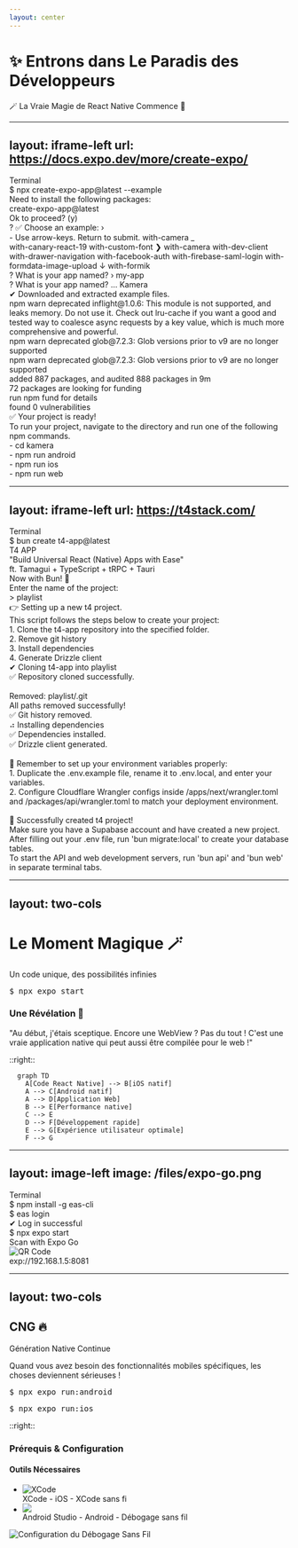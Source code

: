```yaml
---
layout: center
---
```


<div class="text-center relative">
  <div class="absolute inset-0 -z-10">
    <div class="absolute inset-0 bg-[url('/images/sparkles.png')] opacity-10 animate-pulse"></div>
    <div class="absolute inset-0 bg-gradient-to-r from-purple-600/20 to-pink-500/20 blur-3xl"></div>
  </div>
  
  <h1 class="text-6xl font-bold mb-6 animate-float">
    <span class="bg-gradient-to-r from-purple-600 via-fuchsia-500 to-pink-500 bg-clip-text text-transparent">
      ✨ Entrons dans Le Paradis des Développeurs
    </span>
  </h1>
  
  <p class="text-2xl text-gray-600 flex items-center justify-center gap-3">
    <span class="animate-bounce">🪄</span>
    La Vraie Magie de React Native Commence
    <span class="animate-spin-slow">💫</span>
  </p>
</div>

<style>
@keyframes float {
  0%, 100% { transform: translateY(0); }
  50% { transform: translateY(-10px); }
}
.animate-float {
  animation: float 3s ease-in-out infinite;
}
.animate-spin-slow {
  animation: spin 3s linear infinite;
}
</style>

---
layout: iframe-left
url: https://docs.expo.dev/more/create-expo/
---

<SectionTitle position="right" title="IV - Le Paradis des Développeurs"/>

<div class="terminal-window">
        <div class="terminal-header">
            <div class="terminal-buttons">
                <span class="close"></span>
                <span class="minimize"></span>
                <span class="maximize"></span>
            </div>
            <div class="terminal-title">Terminal</div>
        </div>
        <div class="terminal-body">
            <div v-click class="command-line">
                <span class="prompt">$</span>
                <span class="command">npx create-expo-app@latest --example</span>
            </div>
            <div v-click class="output">
                Need to install the following packages: <br />
                create-expo-app@latest <br />
                Ok to proceed? (y)
            </div>
            <div class="command-line">
                <div v-click>
                    <span v-if="$clicks===3" class="prompt-blue">? </span>
                    <span v-if="$clicks > 3" class="prompt-blue">✅ </span>
                    <span>Choose an example: › </span>
                </div>
                <div>
                    <span v-if="$clicks === 3" class="text-neutral-300">- Use arrow-keys. Return to submit.</span>
                    <span v-click>with-camera</span>
                    <span class="cursor">_</span>
                </div>
            </div>
            <div v-click class="flex flex-col gap-2 pt-2 pl-6 text-neutral-400">
                <span>with-canary-react-19</span>
                <span>with-custom-font</span>
                <span class="text-blue-400"> ❯ with-camera</span>
                <span>with-dev-client</span>
                <span>with-drawer-navigation</span>
                <span> with-facebook-auth</span>
                <span>with-firebase-saml-login</span>
                <span>with-formdata-image-upload</span>
                <span>↓ with-formik</span>
            </div>
            <div class="command-line">
                <div v-if="$clicks  ===4">
                    <span class="prompt-blue">? </span>
                    <span class="text-neutral-300">What is your app named? › my-app </span>
                </div>
            </div>
            <div class="command-line">
                <div v-click>
                    <span class="prompt-blue">? </span>
                    <span class="text-neutral-300">What is your app named? ... Kamera </span>
                </div>
            </div>
            <div class="command-line">
                <div v-click>
                    <span class="prompt">✔ </span>
                    <span class="text-neutral-300"> Downloaded and extracted example files.
                    </span>
                </div>
            </div>
            <div v-click class="command-line">
                    <span class="text-neutral-300">
                                npm <span class="text-yellow-500">warn</span> <span class="text-purple-400">deprecated</span> inflight@1.0.6: This module is not supported, and leaks memory.
                                Do
                                not use it. Check out lru-cache if you want a good and tested way to coalesce async
                                requests by a key value, which is much more comprehensive and powerful. <br />
                                npm <span class="text-yellow-500">warn</span> <span class="text-purple-400">deprecated</span> glob@7.2.3: Glob versions prior to v9 are no longer supported
                                <br />
                                npm <span class="text-yellow-500">warn</span> <span class="text-purple-400">deprecated</span> glob@7.2.3: Glob versions prior to v9 are no longer supported
                                <br />
                    </span>
            </div>
            <div class="command-line">
                <div v-click>
                    <span class="text-neutral-300">
                              added 887 packages, and audited 888 packages in 9m <br />
                              72 packages are looking for funding <br />
                              run npm fund for details <br />
                              found <span class="prompt">0</span> vulnerabilities <br />
                              ✅ Your project is ready! <br />
                              To run your project, navigate to the directory and run one of the following npm commands. <br />
                              <span>- cd kamera </span> <br/>
                              <span>- npm run android </span> <br/>
                              <span>- npm run ios </span> <br/>
                              <span>- npm run web </span> <br/>
                    </span>
                </div>
            </div>
        </div>
    </div>

<style>
.terminal-window {
  @apply bg-gray-900 rounded-lg overflow-scroll h-[50vh];
}

.terminal-header {
  @apply bg-gray-800 px-4 py-2 flex items-center;
}

.terminal-buttons {
  @apply flex gap-2;
}

.terminal-buttons span {
  @apply w-3 h-3 rounded-full;
}

.close { @apply bg-red-500; }
.minimize { @apply bg-yellow-500; }
.maximize { @apply bg-green-500; }

.terminal-title {
  @apply text-gray-400 ml-4;
}

.terminal-body {
  @apply p-4 text-gray-100 font-mono text-sm;
}

.command-line {
  @apply flex gap-2 items-center;
}
.command-line-2 {
  @apply flex flex-col gap-2 items-center;
}

.prompt {
  @apply text-green-400;
}
.prompt-blue {
  @apply text-blue-400;
}

.command {
  @apply text-white;
}

.output {
  @apply text-gray-400 mt-2 mb-4;
}

.cursor {
  @apply bg-white w-2 h-5 animate-pulse;
}
</style>

---
layout: iframe-left
url: https://t4stack.com/
---

<SectionTitle position="right" title="IV - Le Paradis des Développeurs"/>

<div class="terminal-window">
      <div class="terminal-header">
          <div class="terminal-buttons">
              <span class="close"></span>
              <span class="minimize"></span>
              <span class="maximize"></span>
          </div>
          <div class="terminal-title">Terminal</div>
      </div>
      <div class="terminal-body pb-15 mb-10">
          <div v-click class="command-line">
              <span class="prompt">$</span>
              <span class="command">bun create t4-app@latest</span>
          </div>
          <div  v-click class="command-line">
              <span class="text-3xl prompt">T4 APP</span>
          </div>
          <div  v-click class="command-line-2">
              <span class="text-pink-500">
                  "Build Universal React (Native) Apps with Ease" <br />
                  ft. Tamagui + TypeScript + tRPC + Tauri <br /></span>
              <span class="prompt">
                  Now with Bun! 🐰 <br />
                  Enter the name of the project: </span>
          </div>
          <div  v-click class="command-line-2 text-yellow-400">
          > playlist <br/>
          👉 Setting up a new t4 project. <br/>
          This script follows the steps below to create your project: <br/>
          1. Clone the t4-app repository into the specified folder. <br/>
          2. Remove git history <br/>
          3. Install dependencies <br/>
          4. Generate Drizzle client <br/>
          </div>
          <div v-click class="command-line-2 text-green-400">
            ✔ Cloning t4-app into playlist <br/>
            ✅ Repository cloned successfully. <br/>
            <span className="text-neutral-500"> <br/>
            Removed: playlist/.git <br/>
            All paths removed successfully! <br/>
            </span>
            ✅ Git history removed. <br/>
            ⠴ Installing dependencies <br/>
            ✅ Dependencies installed. <br/>
            ✅ Drizzle client generated. <br/> <br/>
      </div><div v-click class="command-line-2 text-green-400">
           <span class="text-amber-300">💭 Remember to set up your environment variables properly: <br/>
1. Duplicate the .env.example file, rename it to .env.local, and enter your variables. <br/>
2. Configure Cloudflare Wrangler configs inside /apps/next/wrangler.toml and /packages/api/wrangler.toml to match your deployment environment.</span>
<br><br>
<span class="text-green-500">
🚀 Successfully created t4 project! <br/>
Make sure you have a Supabase account and have created a new project.<br/>
After filling out your .env file, run 'bun migrate:local' to create your database tables.<br/>
To start the API and web development servers, run 'bun api' and 'bun web' in separate terminal tabs. </span>
      </div>
      </div>
</div>

<style>
.terminal-window {
  @apply bg-gray-900 rounded-lg overflow-scroll h-[80vh];
}

.terminal-header {
  @apply bg-gray-800 px-4 py-2 flex items-center;
}

.terminal-buttons {
  @apply flex gap-2;
}

.terminal-buttons span {
  @apply w-3 h-3 rounded-full;
}

.close { @apply bg-red-500; }
.minimize { @apply bg-yellow-500; }
.maximize { @apply bg-green-500; }

.terminal-title {
  @apply text-gray-400 ml-4;
}

.terminal-body {
  @apply p-4 text-gray-100 font-mono text-sm;
}

.command-line {
  @apply flex gap-2 items-center;
}
.command-line-2 {
  @apply flex flex-col gap-2;
}

.prompt {
  @apply text-green-400;
}
.prompt-blue {
  @apply text-blue-400;
}

.command {
  @apply text-white;
}

.output {
  @apply text-gray-400 mt-2 mb-4;
}

.cursor {
  @apply bg-white w-2 h-5 animate-pulse;
}
</style>

---
layout: two-cols
---

<SectionTitle title="IV - Le Paradis des Développeurs"/>

<div class="flex flex-col gap-6 pr-8">
<div class="text-center">
  <h1 class="text-5xl font-bold mb-4 bg-gradient-to-r from-purple-600 to-pink-500 bg-clip-text text-transparent">
    Le Moment Magique 🪄
  </h1>
  <p class="text-xl text-gray-600">Un code unique, des possibilités infinies</p>
</div>
  <div class="bg-gray-900 rounded-lg p-6">
    <pre class="text-white font-mono"><span class="text-green-400">$</span> npx expo start</pre>
  </div>
  
  <div class="bg-gradient-to-br from-indigo-50 to-purple-50 rounded-lg p-6 shadow-lg">
    <h3 class="text-2xl font-bold mb-4 text-indigo-900">Une Révélation 🤯</h3>
    <p class="text-lg text-gray-700 leading-relaxed">
      "Au début, j'étais sceptique. Encore une WebView ? Pas du tout ! C'est une vraie application native qui peut aussi être compilée pour le web !"
    </p>
  </div>
</div>

::right::

```mermaid
  graph TD
    A[Code React Native] --> B[iOS natif]
    A --> C[Android natif]
    A --> D[Application Web]
    B --> E[Performance native]
    C --> E
    D --> F[Développement rapide]
    E --> G[Expérience utilisateur optimale]
    F --> G
```

---
layout: image-left
image: /files/expo-go.png
---

<SectionTitle position="right" title="IV - Le Paradis des Développeurs"/>

<div class="flex flex-col gap-6">
  <div class="terminal-window">
    <div class="terminal-header">
      <div class="terminal-buttons">
        <span class="close"></span>
        <span class="minimize"></span>
        <span class="maximize"></span>
      </div>
      <div class="terminal-title">Terminal</div>
    </div>
    <div class="terminal-body">
      <div v-click class="command-line">
        <span class="prompt">$</span>
        <span class="command">npm install -g eas-cli</span>
      </div>
      <div v-click class="command-line">
        <span class="prompt">$</span>
        <span class="command">eas login</span>
      </div>
      <div v-click class="output">
        ✔ Log in successful
      </div>
      <div v-click class="command-line">
        <span class="prompt">$</span>
        <span class="command">npx expo start</span>
      </div>
    </div>
     <div v-click class="qr-container px-6 pb-2 rounded-lg text-center">
    <div class="text-lg font-semibold mb-4 text-white">Scan with Expo Go</div>
    <div class="qr-code-placeholder w-48 h-48 mx-auto bg-gray-100 flex items-center justify-center">
<img src="/files/qr-code.png" alt="QR Code" class="w-full h-full object-contain" />
    </div>
    <div class="mt-4 text-sm text-gray-300">
      exp://192.168.1.5:8081
    </div>
  </div>
  </div>

</div>

<style>
.terminal-window {
  @apply bg-gray-900 rounded-lg overflow-hidden;
}

.terminal-header {
  @apply bg-gray-800 px-4 py-2 flex items-center;
}

.terminal-buttons {
  @apply flex gap-2;
}

.terminal-buttons span {
  @apply w-3 h-3 rounded-full;
}

.close { @apply bg-red-500; }
.minimize { @apply bg-yellow-500; }
.maximize { @apply bg-green-500; }

.terminal-title {
  @apply text-gray-400 ml-4;
}

.terminal-body {
  @apply p-4 text-gray-100 font-mono text-sm;
}

.command-line {
  @apply flex gap-2 items-center mb-2;
}

.prompt {
  @apply text-green-400;
}

.command {
  @apply text-white;
}

.output {
  @apply text-green-400 mt-2 mb-4;
}

.qr-container {
  @apply shadow-lg;
}
</style>

---
layout: two-cols
---

<SectionTitle title="IV - Le Paradis des Développeurs"/>

<div class="flex flex-col gap-6 pr-8">
  <div class="bg-gradient-to-br from-orange-500 to-red-600 text-white rounded-lg p-8 shadow-xl">
    <h2 class="text-3xl font-bold mb-4">CNG 🔥</h2>
    <p class="text-xl mb-2">Génération Native Continue</p>
    <p class="text-lg opacity-90">Quand vous avez besoin des fonctionnalités mobiles spécifiques, les choses deviennent sérieuses !</p>
  </div>
   <div class="bg-gray-900 rounded-lg p-6">
    <pre class="text-white font-mono"><span class="text-green-400">$</span> npx expo run:android</pre>
    <pre class="text-white font-mono"><span class="text-green-400">$</span> npx expo run:ios</pre>
  </div>
</div>

::right::

<div class="flex flex-col gap-2 pl-8">
  <div class="bg-gray-50 rounded-lg p-5 shadow-lg">
        <h3 class="text-lg font-semibold mb-3 text-gray-800">Prérequis & Configuration</h3>
        <h4 class="text-sm font-medium mb-2">Outils Nécessaires</h4>
        <ul class="space-y-2">
          <li class="flex items-center gap-2">
            <div class="w-6 h-6 flex items-center justify-center bg-blue-100 rounded-lg">
              <img src="/images/xcode.svg" alt="XCode" class="w-full h-auto"/>
            </div>
            <span class="text-sm">XCode - iOS - XCode sans fi</span>
          </li>
          <li class="flex items-center gap-2">
            <div class="w-6 h-6 flex items-center justify-center bg-green-100 rounded-lg">
            <img src="/images/android-studio.svg" />
            </div>
            <span class="text-sm">Android Studio - Android - Débogage sans fil</span>
          </li>
        </ul>
      </div>
  <div class="rounded-lg overflow-hidden shadow-lg">
    <img src="/files/image 16.png" alt="Configuration du Débogage Sans Fil" class="w-full h-auto"/>
  </div>
</div>

<style>
.slidev-layout {
  @apply bg-gradient-to-br from-gray-50 to-gray-100;
}
</style>
